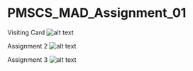 # PMSCS_MAD_Assignment_01
Visiting Card
![alt text](https://github.com/mirazanik/PMSCS_MAD_Assignment_01/blob/master/Screenshot_20221025_214252.webp=512x1095)

Assignment 2 
![alt text](https://github.com/mirazanik/PMSCS_MAD_Assignment_01/blob/master/Screenshot_20221103_122013.webp=512x1095)

Assignment 3
![alt text](https://github.com/mirazanik/PMSCS_MAD_Assignment_01/blob/master/Screenshot_20221107_112714.webp=512x1095)